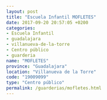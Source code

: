 ```yaml
---
layout: post
title: "Escuela Infantil MOFLETES"
date: 2017-09-20 20:57:05 +0200
categories:
- Escuela Infantil
- guadalajara
- villanueva-de-la-torre
- Centro público
- guarderia
name: "MOFLETES"
province: "Guadalajara"
location: "Villanueva de la Torre"
code: "19009099"
type: "Centro público"
permalink: /guarderias/mofletes.html
---
```

